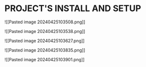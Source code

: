 PROJECT'S INSTALL AND SETUP
=

![[Pasted image 20240425103508.png]]

![[Pasted image 20240425103538.png]]

![[Pasted image 20240425103627.png]]


![[Pasted image 20240425103835.png]]

![[Pasted image 20240425103901.png]]

